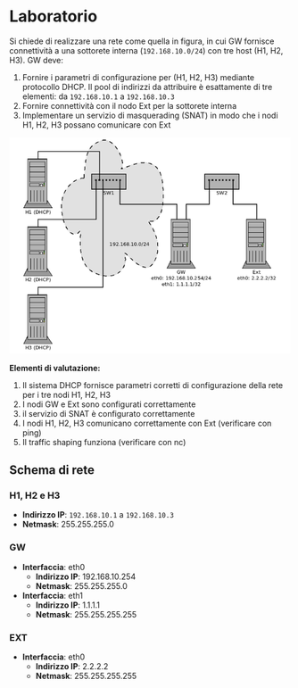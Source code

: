 # Laboratorio

Si chiede di realizzare una rete come quella in figura, in cui GW fornisce connettività a una sottorete interna
 (`192.168.10.0/24`) con tre host (H1, H2, H3).
 GW deve:
 1. Fornire i parametri di configurazione per (H1, H2, H3) mediante protocollo DHCP. Il pool di indirizzi da attribuire è esattamente di tre elementi: da `192.168.10.1` a `192.168.10.3`
 2. Fornire connettività con il nodo Ext per la sottorete interna
 3. Implementare un servizio di masquerading (SNAT) in modo che i nodi H1, H2, H3 possano comunicare con Ext

![image.png](/Marionnet/img/image_7.png)

**Elementi di valutazione:**
 1. Il sistema DHCP fornisce parametri corretti di configurazione della rete per i tre nodi H1, H2, H3
 2. I nodi GW e Ext sono configurati correttamente
 3. il servizio di SNAT è configurato correttamente
 4. I nodi H1, H2, H3 comunicano correttamente con Ext (verificare con ping)
 5. Il traffic shaping funziona (verificare con nc)

 ## Schema di rete

 ### H1, H2 e H3

   - **Indirizzo IP**:  `192.168.10.1` a `192.168.10.3`
   - **Netmask**: 255.255.255.0

### GW
- **Interfaccia**: eth0
   - **Indirizzo IP**: 192.168.10.254
   - **Netmask**: 255.255.255.0
- **Interfaccia**: eth1
   - **Indirizzo IP**: 1.1.1.1
   - **Netmask**: 255.255.255.255

### EXT
- **Interfaccia**: eth0
   - **Indirizzo IP**: 2.2.2.2
   - **Netmask**: 255.255.255.255